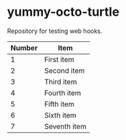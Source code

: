 # yummy-octo-turtle

Repository for testing web hooks.

 Number    | Item               
 ----------|--------------
 1         | First item
 2         | Second item
 3         | Third item
 4         | Fourth item
 5         | Fifth item
 6         | Sixth item
 7         | Seventh item
